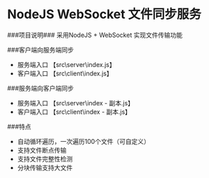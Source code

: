 # NodeJS WebSocket  文件同步服务

###项目说明###
采用NodeJS + WebSocket 实现文件传输功能

###客户端向服务端同步

+ 服务端入口 【src\server\index.js】
+ 客户端入口 【src\client\index.js】

###服务端向客户端同步

+ 服务端入口 【src\server\index - 副本.js】
+ 客户端入口 【src\client\index - 副本.js】

###特点
+ 自动循环遍历，一次遍历100个文件（可自定义）
+ 支持文件断点传输
+ 支持文件完整性检测
+ 分块传输支持大文件
